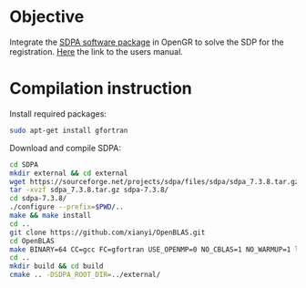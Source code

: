 # Objective
Integrate the [SDPA software package](http://sdpa.sourceforge.net/download.html) in OpenGR to solve the SDP for the registration. [Here](https://sourceforge.net/projects/sdpa/files/sdpa/sdpa.7.1.1.manual.20080618.pdf/download) the link to the users manual.

# Compilation instruction
Install required packages:
```bash
sudo apt-get install gfortran
```

Download and compile SDPA:
```bash
cd SDPA
mkdir external && cd external
wget https://sourceforge.net/projects/sdpa/files/sdpa/sdpa_7.3.8.tar.gz
tar -xvzf sdpa_7.3.8.tar.gz sdpa-7.3.8/
cd sdpa-7.3.8/
./configure --prefix=$PWD/.. 
make && make install
cd ..
git clone https://github.com/xianyi/OpenBLAS.git
cd OpenBLAS
make BINARY=64 CC=gcc FC=gfortran USE_OPENMP=0 NO_CBLAS=1 NO_WARMUP=1 libs netlib
cd ..
mkdir build && cd build
cmake .. -DSDPA_ROOT_DIR=../external/
```
